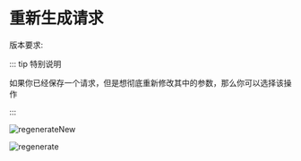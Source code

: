 ---
---

# 重新生成请求

版本要求: <Badge text="2.0.0"/>

::: tip 特别说明

如果你已经保存一个请求，但是想彻底重新修改其中的参数，那么你可以选择该操作

:::

![regenerateNew](/img/regenerateNew.png)

![regenerate](/img/regenerate.png)
